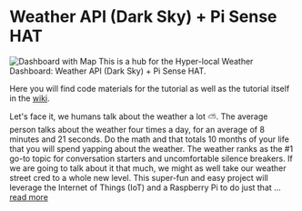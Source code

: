 # Weather API (Dark Sky) + Pi Sense HAT
![Dashboard with Map](https://github.com/InitialState/wunderground-sensehat/wiki/img/DashboardWithMap.jpg)
This is a hub for the Hyper-local Weather Dashboard: Weather API (Dark Sky) + Pi Sense HAT.

Here you will find code materials for the tutorial as well as the tutorial itself in the [wiki](https://github.com/InitialState/wunderground-sensehat/wiki).

Let's face it, we humans talk about the weather a lot ⛅️. The average person talks about the weather four times a day, for an average of 8 minutes and 21 seconds. Do the math and that totals 10 months of your life that you will spend yapping about the weather. The weather ranks as the #1 go-to topic for conversation starters and uncomfortable silence breakers. If we are going to talk about it that much, we might as well take our weather street cred to a whole new level. This super-fun and easy project will leverage the Internet of Things (IoT) and a Raspberry Pi to do just that ... [read more](https://github.com/InitialState/wunderground-sensehat/wiki)
